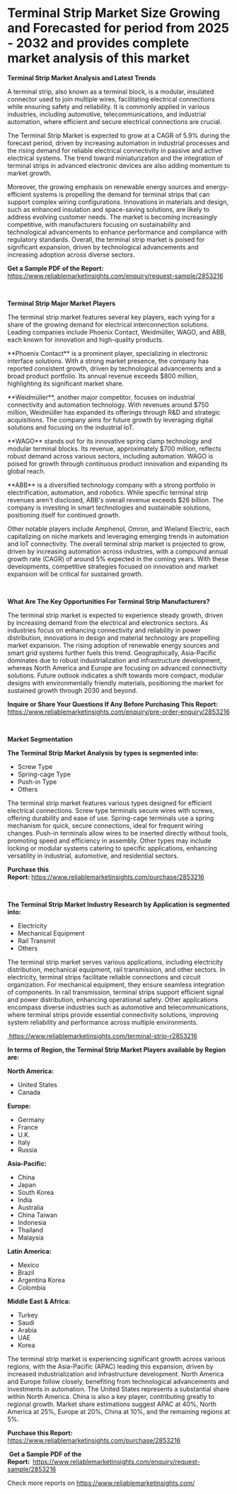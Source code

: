 <p><h1>Terminal Strip Market Size Growing and Forecasted for period from 2025 - 2032 and provides complete market analysis of this market</h1></p><p><strong>Terminal Strip Market Analysis and Latest Trends</strong></p>
<p><p>A terminal strip, also known as a terminal block, is a modular, insulated connector used to join multiple wires, facilitating electrical connections while ensuring safety and reliability. It is commonly applied in various industries, including automotive, telecommunications, and industrial automation, where efficient and secure electrical connections are crucial.</p><p>The Terminal Strip Market is expected to grow at a CAGR of 5.9% during the forecast period, driven by increasing automation in industrial processes and the rising demand for reliable electrical connectivity in passive and active electrical systems. The trend toward miniaturization and the integration of terminal strips in advanced electronic devices are also adding momentum to market growth. </p><p>Moreover, the growing emphasis on renewable energy sources and energy-efficient systems is propelling the demand for terminal strips that can support complex wiring configurations. Innovations in materials and design, such as enhanced insulation and space-saving solutions, are likely to address evolving customer needs. The market is becoming increasingly competitive, with manufacturers focusing on sustainability and technological advancements to enhance performance and compliance with regulatory standards. Overall, the terminal strip market is poised for significant expansion, driven by technological advancements and increasing adoption across diverse sectors.</p></p>
<p><strong>Get a Sample PDF of the Report:&nbsp;</strong> <a href="https://www.reliablemarketinsights.com/enquiry/request-sample/2853216?utm_campaign=3286&utm_medium=2&utm_source=Github&utm_content=ia&utm_term=11032025&utm_id=terminal-strip">https://www.reliablemarketinsights.com/enquiry/request-sample/2853216</a></p>
<p>&nbsp;</p>
<p><strong>Terminal Strip Major Market Players</strong></p>
<p><p>The terminal strip market features several key players, each vying for a share of the growing demand for electrical interconnection solutions. Leading companies include Phoenix Contact, Weidmüller, WAGO, and ABB, each known for innovation and high-quality products.</p><p>**Phoenix Contact** is a prominent player, specializing in electronic interface solutions. With a strong market presence, the company has reported consistent growth, driven by technological advancements and a broad product portfolio. Its annual revenue exceeds $800 million, highlighting its significant market share.</p><p>**Weidmüller**, another major competitor, focuses on industrial connectivity and automation technology. With revenues around $750 million, Weidmüller has expanded its offerings through R&D and strategic acquisitions. The company aims for future growth by leveraging digital solutions and focusing on the industrial IoT.</p><p>**WAGO** stands out for its innovative spring clamp technology and modular terminal blocks. Its revenue, approximately $700 million, reflects robust demand across various sectors, including automation. WAGO is poised for growth through continuous product innovation and expanding its global reach.</p><p>**ABB** is a diversified technology company with a strong portfolio in electrification, automation, and robotics. While specific terminal strip revenues aren't disclosed, ABB's overall revenue exceeds $26 billion. The company is investing in smart technologies and sustainable solutions, positioning itself for continued growth.</p><p>Other notable players include Amphenol, Omron, and Wieland Electric, each capitalizing on niche markets and leveraging emerging trends in automation and IoT connectivity. The overall terminal strip market is projected to grow, driven by increasing automation across industries, with a compound annual growth rate (CAGR) of around 5% expected in the coming years. With these developments, competitive strategies focused on innovation and market expansion will be critical for sustained growth.</p></p>
<p>&nbsp;</p>
<p><strong>What Are The Key Opportunities For Terminal Strip Manufacturers?</strong></p>
<p><p>The terminal strip market is expected to experience steady growth, driven by increasing demand from the electrical and electronics sectors. As industries focus on enhancing connectivity and reliability in power distribution, innovations in design and material technology are propelling market expansion. The rising adoption of renewable energy sources and smart grid systems further fuels this trend. Geographically, Asia-Pacific dominates due to robust industrialization and infrastructure development, whereas North America and Europe are focusing on advanced connectivity solutions. Future outlook indicates a shift towards more compact, modular designs with environmentally friendly materials, positioning the market for sustained growth through 2030 and beyond.</p></p>
<p><strong>Inquire or Share Your Questions If Any Before Purchasing This Report:</strong> <a href="https://www.reliablemarketinsights.com/enquiry/pre-order-enquiry/2853216?utm_campaign=3286&utm_medium=2&utm_source=Github&utm_content=ia&utm_term=11032025&utm_id=terminal-strip">https://www.reliablemarketinsights.com/enquiry/pre-order-enquiry/2853216</a></p>
<p>&nbsp;</p>
<p><strong>Market Segmentation</strong></p>
<p><strong>The Terminal Strip Market Analysis by types is segmented into:</strong></p>
<p><ul><li>Screw Type</li><li>Spring-cage Type</li><li>Push-in Type</li><li>Others</li></ul></p>
<p><p>The terminal strip market features various types designed for efficient electrical connections. Screw type terminals secure wires with screws, offering durability and ease of use. Spring-cage terminals use a spring mechanism for quick, secure connections, ideal for frequent wiring changes. Push-in terminals allow wires to be inserted directly without tools, promoting speed and efficiency in assembly. Other types may include locking or modular systems catering to specific applications, enhancing versatility in industrial, automotive, and residential sectors.</p></p>
<p><strong>Purchase this Report:&nbsp;</strong><a href="https://www.reliablemarketinsights.com/purchase/2853216?utm_campaign=3286&utm_medium=2&utm_source=Github&utm_content=ia&utm_term=11032025&utm_id=terminal-strip">https://www.reliablemarketinsights.com/purchase/2853216</a></p>
<p>&nbsp;</p>
<p><strong>The Terminal Strip Market Industry Research by Application is segmented into:</strong></p>
<p><ul><li>Electricity</li><li>Mechanical Equipment</li><li>Rail Transmit</li><li>Others</li></ul></p>
<p><p>The terminal strip market serves various applications, including electricity distribution, mechanical equipment, rail transmission, and other sectors. In electricity, terminal strips facilitate reliable connections and circuit organization. For mechanical equipment, they ensure seamless integration of components. In rail transmission, terminal strips support efficient signal and power distribution, enhancing operational safety. Other applications encompass diverse industries such as automotive and telecommunications, where terminal strips provide essential connectivity solutions, improving system reliability and performance across multiple environments.</p></p>
<p><a href="https://www.reliablemarketinsights.com/terminal-strip-r2853216?utm_campaign=3286&utm_medium=2&utm_source=Github&utm_content=ia&utm_term=11032025&utm_id=terminal-strip">&nbsp;https://www.reliablemarketinsights.com/terminal-strip-r2853216</a></p>
<p><strong>In terms of Region, the Terminal Strip Market Players available by Region are:</strong></p>
<p>
    <p> <strong> North America: </strong>
        <ul>
            <li>United States</li>
            <li>Canada</li>
        </ul>
        </p> 
    <p> <strong> Europe: </strong>
        <ul>
            <li>Germany</li>
            <li>France</li>
            <li>U.K.</li>
            <li>Italy</li>
            <li>Russia</li>
        </ul>
        </p> 
    <p> <strong> Asia-Pacific: </strong>
        <ul>
            <li>China</li>
            <li>Japan</li>
            <li>South Korea</li>
            <li>India</li>
            <li>Australia</li>
            <li>China Taiwan</li>
            <li>Indonesia</li>
            <li>Thailand</li>
            <li>Malaysia</li>
        </ul>
        </p> 
    <p> <strong> Latin America: </strong>
        <ul>
            <li>Mexico</li>
            <li>Brazil</li>
            <li>Argentina Korea</li>
            <li>Colombia</li>
        </ul>
        </p> 
    <p> <strong> Middle East & Africa: </strong>
        <ul>
            <li>Turkey</li>
            <li>Saudi</li>
            <li>Arabia</li>
            <li>UAE</li>
            <li>Korea</li>
        </ul>
    </p>
    </p>
<p><p>The terminal strip market is experiencing significant growth across various regions, with the Asia-Pacific (APAC) leading this expansion, driven by increased industrialization and infrastructure development. North America and Europe follow closely, benefiting from technological advancements and investments in automation. The United States represents a substantial share within North America. China is also a key player, contributing greatly to regional growth. Market share estimations suggest APAC at 40%, North America at 25%, Europe at 20%, China at 10%, and the remaining regions at 5%.</p></p>
<p><strong>Purchase this Report: </strong><a href="https://www.reliablemarketinsights.com/purchase/2853216?utm_campaign=3286&utm_medium=2&utm_source=Github&utm_content=ia&utm_term=11032025&utm_id=terminal-strip">https://www.reliablemarketinsights.com/purchase/2853216</a></p>
<p>&nbsp;<strong>Get a Sample PDF of the Report:&nbsp;&nbsp;</strong><a href="https://www.reliablemarketinsights.com/enquiry/request-sample/2853216?utm_campaign=3286&utm_medium=2&utm_source=Github&utm_content=ia&utm_term=11032025&utm_id=terminal-strip">https://www.reliablemarketinsights.com/enquiry/request-sample/2853216</a></p>
<p><strong></strong></p>
<p>Check more reports on <a href="https://www.reliablemarketinsights.com/?utm_campaign=3286&utm_medium=2&utm_source=Github&utm_content=ia&utm_term=11032025&utm_id=terminal-strip">https://www.reliablemarketinsights.com/</a></p>
